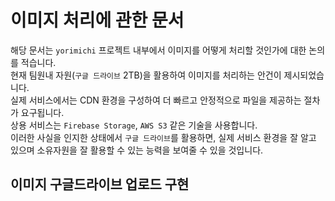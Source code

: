 # 이미지 처리에 관한 문서
해당 문서는 `yorimichi` 프로젝트 내부에서 이미지를 어떻게 처리할 것인가에 대한 논의를 적습니다.  
현재 팀원내 자원(`구글 드라이브` 2TB)을 활용하여 이미지를 처리하는 안건이 제시되었습니다.  
실제 서비스에서는 CDN 환경을 구성하여 더 빠르고 안정적으로 파일을 제공하는 절차가 요구됩니다.  
상용 서비스는 `Firebase Storage`, `AWS S3` 같은 기술을 사용합니다.  
이러한 사실을 인지한 상태에서 `구글 드라이브`를 활용하면, 실제 서비스 환경을 잘 알고 있으며 소유자원을 잘 활용할 수 있는 능력을 보여줄 수 있을 것입니다.

## 이미지 구글드라이브 업로드 구현